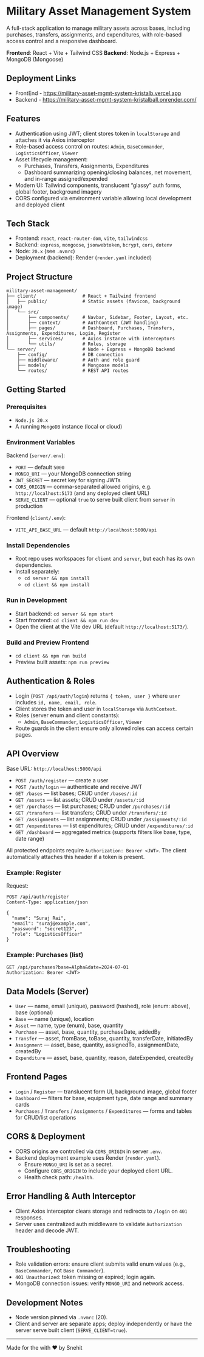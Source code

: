 # Military Asset Management System

A full-stack application to manage military assets across bases, including purchases, transfers, assignments, and expenditures, with role-based access control and a responsive dashboard.

**Frontend**: React + Vite + Tailwind CSS
**Backend**: Node.js + Express + MongoDB (Mongoose)

## Deployment Links
- FrontEnd - https://military-asset-mgmt-system-kristalb.vercel.app
- Backend - https://military-asset-mgmt-system-kristalball.onrender.com/

## Features
- Authentication using JWT; client stores token in `localStorage` and attaches it via Axios interceptor
- Role-based access control on routes: `Admin`, `BaseCommander`, `LogisticsOfficer`, `Viewer`
- Asset lifecycle management:
  - Purchases, Transfers, Assignments, Expenditures
  - Dashboard summarizing opening/closing balances, net movement, and in-range assigned/expended
- Modern UI: Tailwind components, translucent “glassy” auth forms, global footer, background imagery
- CORS configured via environment variable allowing local development and deployed client

## Tech Stack
- Frontend: `react`, `react-router-dom`, `vite`, `tailwindcss`
- Backend: `express`, `mongoose`, `jsonwebtoken`, `bcrypt`, `cors`, `dotenv`
- Node: `20.x` (see `.nvmrc`)
- Deployment (backend): Render (`render.yaml` included)

## Project Structure
```
military-asset-management/
├── client/                 # React + Tailwind frontend
│   ├── public/             # Static assets (favicon, background image)
│   └── src/
│       ├── components/     # Navbar, Sidebar, Footer, Layout, etc.
│       ├── context/        # AuthContext (JWT handling)
│       ├── pages/          # Dashboard, Purchases, Transfers, Assignments, Expenditures, Login, Register
│       ├── services/       # Axios instance with interceptors
│       └── utils/          # Roles, storage
└── server/                 # Node + Express + MongoDB backend
    ├── config/             # DB connection
    ├── middleware/         # Auth and role guard
    ├── models/             # Mongoose models
    └── routes/             # REST API routes
```

## Getting Started

### Prerequisites
- `Node.js 20.x`
- A running `MongoDB` instance (local or cloud)

### Environment Variables

Backend (`server/.env`):
- `PORT` — default `5000`
- `MONGO_URI` — your MongoDB connection string
- `JWT_SECRET` — secret key for signing JWTs
- `CORS_ORIGIN` — comma-separated allowed origins, e.g. `http://localhost:5173` (and any deployed client URL)
- `SERVE_CLIENT` — optional `true` to serve built client from `server` in production

Frontend (`client/.env`):
- `VITE_API_BASE_URL` — default `http://localhost:5000/api`

### Install Dependencies
- Root repo uses workspaces for `client` and `server`, but each has its own dependencies.
- Install separately:
  - `cd server && npm install`
  - `cd client && npm install`

### Run in Development
- Start backend: `cd server && npm start`
- Start frontend: `cd client && npm run dev`
- Open the client at the Vite dev URL (default `http://localhost:5173/`).

### Build and Preview Frontend
- `cd client && npm run build`
- Preview built assets: `npm run preview`

## Authentication & Roles
- Login (`POST /api/auth/login`) returns `{ token, user }` where `user` includes `id, name, email, role`.
- Client stores the token and user in `localStorage` via `AuthContext`.
- Roles (server enum and client constants):
  - `Admin`, `BaseCommander`, `LogisticsOfficer`, `Viewer`
- Route guards in the client ensure only allowed roles can access certain pages.

## API Overview

Base URL: `http://localhost:5000/api`

- `POST /auth/register` — create a user
- `POST /auth/login` — authenticate and receive JWT
- `GET /bases` — list bases; CRUD under `/bases/:id`
- `GET /assets` — list assets; CRUD under `/assets/:id`
- `GET /purchases` — list purchases; CRUD under `/purchases/:id`
- `GET /transfers` — list transfers; CRUD under `/transfers/:id`
- `GET /assignments` — list assignments; CRUD under `/assignments/:id`
- `GET /expenditures` — list expenditures; CRUD under `/expenditures/:id`
- `GET /dashboard` — aggregated metrics (supports filters like base, type, date range)

All protected endpoints require `Authorization: Bearer <JWT>`. The client automatically attaches this header if a token is present.

### Example: Register
Request:
```
POST /api/auth/register
Content-Type: application/json

{
  "name": "Suraj Rai",
  "email": "suraj@example.com",
  "password": "secret123",
  "role": "LogisticsOfficer"
}
```

### Example: Purchases (list)
```
GET /api/purchases?base=Alpha&date=2024-07-01
Authorization: Bearer <JWT>
```

## Data Models (Server)
- `User` — name, email (unique), password (hashed), role (enum: above), base (optional)
- `Base` — name (unique), location
- `Asset` — name, type (enum), base, quantity
- `Purchase` — asset, base, quantity, purchaseDate, addedBy
- `Transfer` — asset, fromBase, toBase, quantity, transferDate, initiatedBy
- `Assignment` — asset, base, quantity, assignedTo, assignmentDate, createdBy
- `Expenditure` — asset, base, quantity, reason, dateExpended, createdBy

## Frontend Pages
- `Login` / `Register` — translucent form UI, background image, global footer
- `Dashboard` — filters for base, equipment type, date range and summary cards
- `Purchases` / `Transfers` / `Assignments` / `Expenditures` — forms and tables for CRUD/list operations

## CORS & Deployment
- CORS origins are controlled via `CORS_ORIGIN` in server `.env`.
- Backend deployment example uses Render (`render.yaml`).
  - Ensure `MONGO_URI` is set as a secret.
  - Configure `CORS_ORIGIN` to include your deployed client URL.
  - Health check path: `/health`.

## Error Handling & Auth Interceptor
- Client Axios interceptor clears storage and redirects to `/login` on `401` responses.
- Server uses centralized auth middleware to validate `Authorization` header and decode JWT.

## Troubleshooting
- Role validation errors: ensure client submits valid enum values (e.g., `BaseCommander`, not `Base Commander`).
- `401 Unauthorized`: token missing or expired; login again.
- MongoDB connection issues: verify `MONGO_URI` and network access.

## Development Notes
- Node version pinned via `.nvmrc` (20).
- Client and server are separate apps; deploy independently or have the server serve built client (`SERVE_CLIENT=true`).

---
Made for the with ❤️ by Snehit
